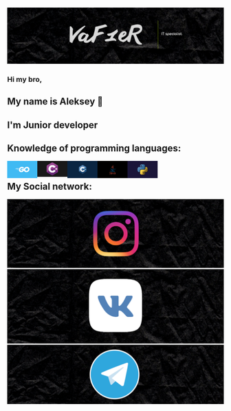 [![Header](https://github.com/Leshawolf/Leshawolf/blob/main/image/Header/Logo.png)](https://github.com/Leshawolf)

### Hi my bro, 
## My name is Aleksey 👋
## I'm Junior developer

## Knowledge of programming languages:

<img align="left" alt="Go" width="70px" src="https://github.com/Leshawolf/Leshawolf/blob/main/image/Language/Golang.png" />
<img align="left" alt="C#" width="70px" src="https://github.com/Leshawolf/Leshawolf/blob/main/image/Language/C%23.jpeg" />
<img align="left" alt="C++" width="70px" src="https://github.com/Leshawolf/Leshawolf/blob/main/image/Language/C%2B%2B.jpeg" />
<img align="left" alt="Java" width="70px" src="https://raw.githubusercontent.com/Leshawolf/Leshawolf/main/image/Language/Java.webp" />
<img align="left" alt="Python" width="70px" src="https://github.com/Leshawolf/Leshawolf/blob/main/image/Language/Python.jpg" />

<br />

## My Social network:
[![Footter](https://github.com/Leshawolf/Leshawolf/blob/main/image/Social%20network/Instagram.png)](https://instagram.com/a.volchek_?utm_medium=copy_link)
[![Footter](https://github.com/Leshawolf/Leshawolf/blob/main/image/Social%20network/VK.png)](https://vk.com/volchek903)
[![Footter](https://github.com/Leshawolf/Leshawolf/blob/main/image/Social%20network/Telegram.png)](https://t.me/volchek903)

